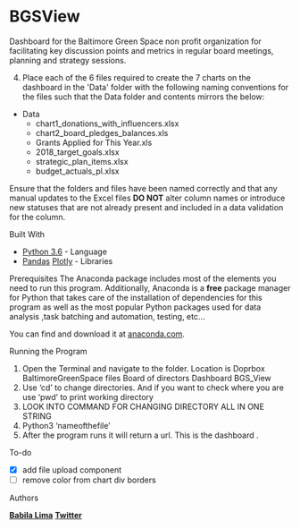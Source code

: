 # BGSView
Dashboard for the Baltimore Green Space non profit organization for facilitating key discussion points and metrics in regular board meetings, planning and strategy sessions.



4. Place each of the 6 files required to create the 7 charts on the dashboard in the 'Data' folder with the following naming conventions for the files such that the Data folder and contents mirrors the below:
  * Data
    * chart1_donations_with_influencers.xlsx
    * chart2_board_pledges_balances.xls
    * Grants Applied for This Year.xls
    * 2018_target_goals.xlsx
    * strategic_plan_items.xlsx
    * budget_actuals_pl.xlsx

Ensure that the folders and files have been named correctly and that any manual updates to the Excel files **DO NOT** alter column names or introduce new statuses that are not already present and included in a data validation for the column.

Built With

* [Python 3.6](https://docs.python.org/3/) - Language
* [Pandas](https://pandas.pydata.org/) [Plotly](https://plot.ly/python/) - Libraries


Prerequisites
The Anaconda package includes most of the elements you need to run this program. Additionally, Anaconda is a **free** package manager for Python that takes care of the installation of dependencies for this program as well as the most popular Python packages used for data analysis ,task batching and automation, testing, etc...  

You can find and download it at [anaconda.com](https://www.anaconda.com/what-is-anaconda/).




Running the Program
1.	Open the Terminal and navigate to the folder.  Location is Doprbox BaltimoreGreenSpace files  Board of directors  Dashboard  BGS_View
2.	Use ‘cd’ to change directories. And if you want to check where you are use ‘pwd’ to print working directory
3.	LOOK INTO COMMAND FOR CHANGING DIRECTORY ALL IN ONE STRING
4.	Python3 ‘nameofthefile’
5.	After the program runs it will return a url. This is the dashboard .

To-do
- [X] add file upload component
- [ ] remove color from chart div borders

Authors

[**Babila Lima**](https://generalservices.baltimorecity.gov/business-process-improvement-office)
[**Twitter**](https://twitter.com/zlimab)
